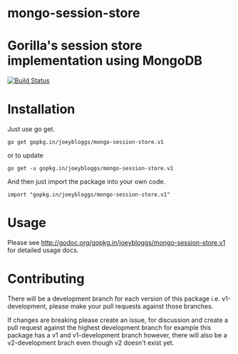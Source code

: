 # mongo-session-store
Gorilla's session store implementation using MongoDB
======================
[![Build Status](https://travis-ci.org/joeybloggs/mongo-session-store.svg?branch=v1)](https://travis-ci.org/joeybloggs/mongo-session-store)

Installation
============

Just use go get.

	go get gopkg.in/joeybloggs/mongo-session-store.v1

or to update

	go get -u gopkg.in/joeybloggs/mongo-session-store.v1

And then just import the package into your own code.

	import "gopkg.in/joeybloggs/mongo-session-store.v1"

Usage
=====

Please see http://godoc.org/gopkg.in/joeybloggs/mongo-session-store.v1 for detailed usage docs.

Contributing
============

There will be a development branch for each version of this package i.e. v1-development, please
make your pull requests against those branches.

If changes are breaking please create an issue, for discussion and create a pull request against
the highest development branch for example this package has a v1 and v1-development branch
however, there will also be a v2-development brach even though v2 doesn't exist yet.